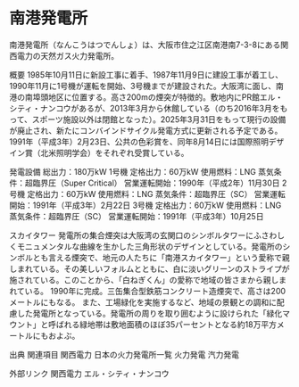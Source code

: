 # 南港発電所

南港発電所（なんこうはつでんしょ）は、大阪市住之江区南港南7-3-8にある関西電力の天然ガス火力発電所。

概要
1985年10月11日に新設工事に着手、1987年11月9日に建設工事が着工し、1990年11月に1号機が運転を開始、3号機までが建設された。大阪湾に面し、南港の南埠頭地区に位置する。高さ200mの煙突が特徴的。敷地内にPR館エル・シティ・ナンコウがあるが、2013年3月から休館している（のち2016年3月をもって、スポーツ施設以外は閉館となった）。2025年3月31日をもって現行の設備が廃止され、新たにコンバインドサイクル発電方式に更新される予定である。
1991年（平成3年）2月23日、公共の色彩賞を、同年8月14日には国際照明デザイン賞（北米照明学会）をそれぞれ受賞している。

発電設備
総出力：180万kW
1号機
定格出力：60万kW
使用燃料：LNG
蒸気条件：超臨界圧（Super Critical）
営業運転開始：1990年（平成2年）11月30日
2号機
定格出力：60万kW
使用燃料：LNG
蒸気条件：超臨界圧（SC）
営業運転開始：1991年（平成3年）2月22日
3号機
定格出力：60万kW
使用燃料：LNG
蒸気条件：超臨界圧（SC）
営業運転開始：1991年（平成3年）10月25日

スカイタワー
発電所の集合煙突は大阪湾の玄関口のシンボルタワーにふさわしくモニュメンタルな曲線を生かした三角形状のデザインとしている。発電所のシンボルとも言える煙突で、地元の人たちに「南港スカイタワー」という愛称で親しまれている。その美しいフォルムとともに、白に淡いグリーンのストライプが施されている。このことから、「白ねぎくん」の愛称で地域の皆さまから親しまれている。
1990年に完成。三缶集合型鉄筋コンクリート造煙突で、高さは200メートルにもなる。
また、工場緑化を実施するなど、地域の景観との調和に配慮した発電所となっている。発電所の周りを取り囲むように設けられた「緑化マウント」と呼ばれる緑地帯は敷地面積のほぼ35パーセントとなる約18万平方メートルにもおよぶ。

出典
関連項目
関西電力
日本の火力発電所一覧
火力発電
汽力発電

外部リンク
関西電力
エル・シティ・ナンコウ